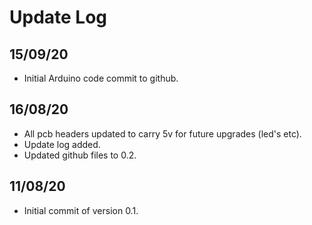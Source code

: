 # Update Log

## 15/09/20

- Initial Arduino code commit to github.

## 16/08/20

- All pcb headers updated to carry 5v for future upgrades (led's etc).
- Update log added.
- Updated github files to 0.2.

## 11/08/20

- Initial commit of version 0.1.
